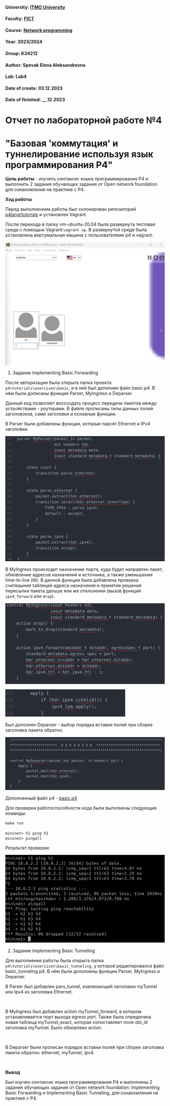 #### University: [ITMO University](https://##3itmo.ru/ru/)
#### Faculty: [FICT](https://fict.itmo.ru)
#### Course: [Network programming](https://github.com/itmo-ict-faculty/network-programming)
#### Year: 2023/2024
#### Group: K34212
#### Author: Spevak Elena Aleksandrovna
#### Lab: Lab4
#### Date of create: 03.12.2023
#### Date of finished: __.12.2023

# **Отчет по лабораторной работе №4** 

# "Базовая 'коммутация' и туннелирование используя язык программирования P4"

**Цель работы** - изучить синтаксис языка программирования P4 и выполнить 2 задания обучающих задания от Open network foundation для ознакомления на практике с P4.

**Ход работы**
 
Перед выполнением работы был склонирован репозиторий [p4lang/tutorials](https://github.com/p4lang/tutorials/tree/master) и установлен Vagrant.

После перехода в папку vm-ubuntu-20.04 была развернута тестовая среда с помощью Vagrant:```vagrant up```. В развернутой среде была установлена виртумальная машина с пользователями p4 и vagrant.  

![](https://github.com/LenaSpevak/2023-2024-network_programming-k34212-spevak_e_a/blob/main/lab4/screenshots/vm_vargrant.png)

1. Задание Implementing Basic Forwarding

После авторизации была открыта папка проекта ```p4\tutorials\exercises\basic```, и в ней был дополнен файл basic.p4. В нём были дописаны функции Parser, MyIngress и Deparser. 

Данный код позволяет воссоздать процесc передачи пакетов между устройствами - роутерами. В файле прописаны типы данных полей заголовоков, сами заголовки и основные функции.  

В Parser были добавлены функции, которые парсят Ethernet и IPv4 заголовки.

![Parser](https://github.com/LenaSpevak/2023-2024-network_programming-k34212-spevak_e_a/blob/main/lab4/screenshots/parser1.png)

В MyIngress происходит назначение порта, куда будет направлен пакет, обновление адресов назначения и источника, а также уменьшение time-to-live (ttl). В данной функции была добавлена проверка считваыния таблицей адреса назначения и принятия решения пересылки пакета дальше или же отклонения (вызов функций  ```ipv4_forward``` или ```drop```).

![MyIngress](https://github.com/LenaSpevak/2023-2024-network_programming-k34212-spevak_e_a/blob/main/lab4/screenshots/MyIngress1.png)

![apply](https://github.com/LenaSpevak/2023-2024-network_programming-k34212-spevak_e_a/blob/main/lab4/screenshots/apply_in_MyIngress1.png)

Был дополнен Deparser - выбор порядка вставки полей при сборке заголовка пакета обратно.

![Deparser](https://github.com/LenaSpevak/2023-2024-network_programming-k34212-spevak_e_a/blob/main/lab4/screenshots/Deparser1.png)

Дополненный файл p4 - [basic.p4](https://github.com/LenaSpevak/2023-2024-network_programming-k34212-spevak_e_a/blob/main/lab4/files/basic.p4)

Для проверки работоспособности кода были выполнены следующие команды:

```
make run

mininet> h1 ping h2
mininet> pingall
```
Результат проверки:

![Проверка](https://github.com/LenaSpevak/2023-2024-network_programming-k34212-spevak_e_a/blob/main/lab4/screenshots/testing_basic.p4.png)

2. Задание Implementing Basic Tunneling

 Для выполнения работы была открыта папка ```p4\tutorials\exercises\basic_tunneling```, у которой редактировался файл basic_tunneling.p4. В нём были дополнены функции Parser, MyIngress и Deparser.

В Parser был добавлен pars_tunnel, извлекающий заголовки myTunnel или Ipv4 из заголовка  Ethernet.

![]()

В MyIngress был добавлен action myTunnel_forward, в котором устанавливается порт выхода egress port. Также была определена новая таблица myTunnel_exact, которая сопоставляет поле dst_id заголовка myTunnel. Было обновлено action.

![]()

В Deparser были прописан порядок вставки полей при сборке заголовка пакета обратно:  ethernet, myTunnel, ipv4.

![]()

**Вывод**

Был изучен синтаксис языка программирования P4 и выполнены 2 задания обучающих задания от Open network foundation: Implementing Basic Forwarding и Implementing Basic Tunneling, для ознакомления на практике с P4.



